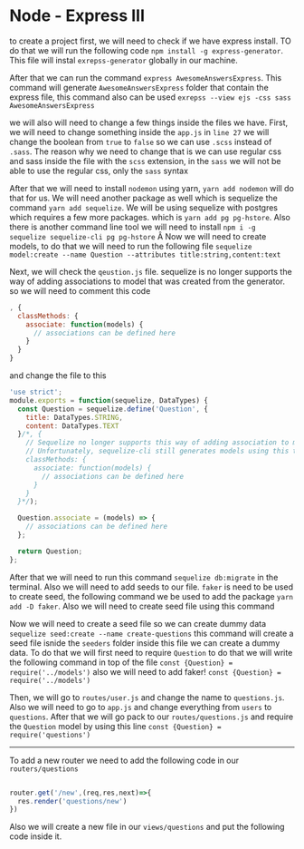 
# Node - Express III

to create a project first, we will need to check if we have express install. TO do that we will run the following code `npm install -g express-generator`. This file will instal `exrepss-generator` globally in our machine.


After that we can run the command `express AwesomeAnswersExpress`. This command will generate `AwesomeAnswersExpress` folder that contain the express file, this command also can be used `exrepss --view ejs -css sass AwesomeAnswersExpress`

we will also will need to change a few things inside the files we have. First, we will need to change something inside the `app.js` in `line 27` we will change the boolean from `true` to `false` so we can use `.scss` instead of `.sass`. The reason why we need to change that is we can use regular css and sass inside the file with the `scss` extension, in the `sass` we will not be able to use the regular css, only the `sass` syntax

After that we will need to install `nodemon` using yarn, `yarn add nodemon` will do that for us. We will need another package as well which is sequelize the command `yarn add sequelize`. We will be using sequelize with postgres which requires a few more packages. which is `yarn add pg pg-hstore`. Also there is another command line tool we will need to install `npm i -g sequelize sequelize-cli pg pg-hstore`
Â
Now we will need to create models, to do that we will need to run the following file `sequelize model:create --name Question --attributes title:string,content:text`

<!-- also check package.json file and talk about the scripts that was added -->


Next, we will check the `qeustion.js` file. sequelize is no longer supports the way of adding associations to model that was created from the generator. so we will need to comment this code
```js
, {
  classMethods: {
    associate: function(models) {
      // associations can be defined here
    }
  }
}

```
and change the file to this
```js
'use strict';
module.exports = function(sequelize, DataTypes) {
  const Question = sequelize.define('Question', {
    title: DataTypes.STRING,
    content: DataTypes.TEXT
  }/*, {
    // Sequelize no longer supports this way of adding association to models.
    // Unfortunately, sequelize-cli still generates models using this technique.
    classMethods: {
      associate: function(models) {
        // associations can be defined here
      }
    }
  }*/);

  Question.associate = (models) => {
    // associations can be defined here
  };

  return Question;
};
```

After that we will need to run this command `sequelize db:migrate` in the terminal. Also we will need to add seeds to our file. `faker` is need to be used to create seed, the following command we be used to add the package `yarn add -D faker`. Also we will need to create seed file using this command



<!-- sequelize seed:create --name create-questions also check the file that was createdb-->
Now we will need to create a seed file so we can create dummy data `sequelize seed:create --name create-questions` this command will create a seed file isnide the `seeders` folder inside this file we can create a dummy data. To do that we will first need to require `Question` to do that we will write the following command in top of the file `const {Question} = require('../models')` also we will need to add faker! `const {Question} = require('../models')`



<!-- check the file in the seeders and add notes abou it -->
<!-- sequelize db:seeds:all to craete seeds -->

Then, we will go to `routes/user.js` and change the name to `questions.js`. Also we will need to go to `app.js` and change everything from `users` to `questions`. After that we will go pack to our `routes/questions.js` and require the `Question` model by using this line `const {Question} = require('questions')`
<!-- check the file in the seeders and add notes abou it -->

<hr>

To add a new router we need to add the following code in our `routers/questions`
```js

router.get('/new',(req,res,next)=>{
  res.render('questions/new')
})

```
Also we will create a new file in our `views/questions` and put the following code inside it.
```js


```
